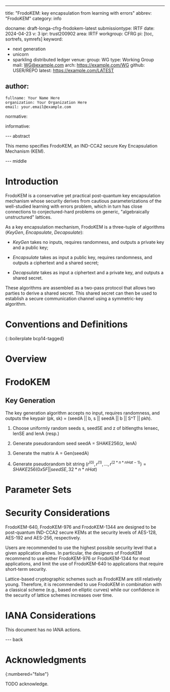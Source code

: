 ---
title: "FrodoKEM: key encapsulation from learning with errors"
abbrev: "FrodoKEM"
category: info

docname: draft-longa-cfrg-frodokem-latest
submissiontype: IRTF
date: 2024-04-23
v: 3
ipr: trust200902
area: IRTF
workgroup: CFRG
pi: [toc, sortrefs, symrefs]
keyword:
 - next generation
 - unicorn
 - sparkling distributed ledger
venue:
  group: WG
  type: Working Group
  mail: WG@example.com
  arch: https://example.com/WG
  github: USER/REPO
  latest: https://example.com/LATEST

author:
 -
    fullname: Your Name Here
    organization: Your Organization Here
    email: your.email@example.com

normative:

informative:


--- abstract

This memo specifies FrodoKEM, an IND-CCA2 secure Key Encapsulation Mechanism (KEM).

--- middle

# Introduction

FrodoKEM is a conservative yet practical post-quantum key encapsulation
mechanism whose security derives from cautious parameterizations of the
well-studied learning with errors problem, which in turn has close
connections to conjectured-hard problems on generic, "algebraically
unstructured" lattices.

As a key encapsulation mechanism, FrodoKEM is a three-tuple of
algorithms (_KeyGen_, _Encapsulate_, _Decapsulate_):

*  _KeyGen_ takes no inputs, requires randomness, and outputs a private
  key and a public key;

*  _Encapsulate_ takes as input a public key, requires randomness, and
  outputs a ciphertext and a shared secret;

*  _Decapsulate_ takes as input a ciphertext and a private key, and
  outputs a shared secret.

These algorithms are assembled as a two-pass protocol that allows two
parties to derive a shared secret.  This shared secret can then be used
to establish a secure communication channel using a symmetric-key
algorithm.

# Conventions and Definitions

{::boilerplate bcp14-tagged}

# Overview

# FrodoKEM

## Key Generation

The key generation algorithm accepts no input, requires randomness, and
outputs the keypair (pk, sk) = (seedA || b, s || seedA || b || S^T || pkh).

1.  Choose uniformly random seeds s, seedSE and z of bitlengths lensec, lenSE and lenA (resp.)

2.  Generate pseudorandom seed seedA = SHAKE256(z, lenA)

3.  Generate the matrix A = Gen(seedA)

4.  Generate pseudorandom bit string $(r^(0), r^(1), ..., r^(2 * n * nHat - 1)) = SHAKE256(0x5F || seedSE, 32 * n * nHat)$




# Parameter Sets

# Security Considerations

FrodoKEM-640, FrodoKEM-976 and FrodoKEM-1344 are designed to be
post-quantum IND-CCA2 secure KEMs at the security levels of AES-128,
AES-192 and AES-256, respectively.

Users are recommended to use the highest possible security level that
a given application allows.  In particular, the designers of FrodoKEM
recommend to use either FrodoKEM-976 or FrodoKEM-1344 for most
applications, and limit the use of FrodoKEM-640 to applications that
require short-term security.

Lattice-based cryptographic schemes such as FrodoKEM are still relatively
young.  Therefore, it is recommended to use FrodoKEM in combination with
a classical scheme (e.g., based on elliptic curves) while our confidence
in the security of lattice schemes increases over time.


# IANA Considerations

This document has no IANA actions.

--- back

# Acknowledgments
{:numbered="false"}

TODO acknowledge.
